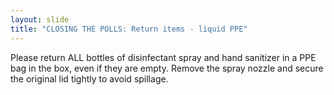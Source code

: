 ```yaml
---
layout: slide
title: "CLOSING THE POLLS: Return items - liquid PPE"
---
```


Please return ALL bottles of disinfectant spray and hand sanitizer in a PPE bag in the box, even if they are empty. Remove the spray nozzle and secure the original lid tightly to avoid spillage.